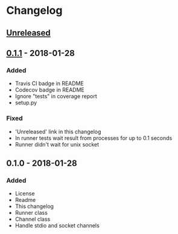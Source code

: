 # Changelog

## [Unreleased]

## [0.1.1] - 2018-01-28
### Added
- Travis CI badge in README
- Codecov badge in README
- Ignore "tests" in coverage report
- setup.py

### Fixed
- 'Unreleased' link in this changelog
- In runner tests wait result from processes for up to 0.1 seconds
- Runner didn't wait for unix socket

## 0.1.0 - 2018-01-28
### Added
- License
- Readme
- This changelog
- Runner class
- Channel class
- Handle stdio and socket channels

[Unreleased]: https://github.com/aragaer/runner/compare/v0.1.1...HEAD
[0.1.1]: https://github.com/aragaer/runner/compare/v0.1.0...v0.1.1
